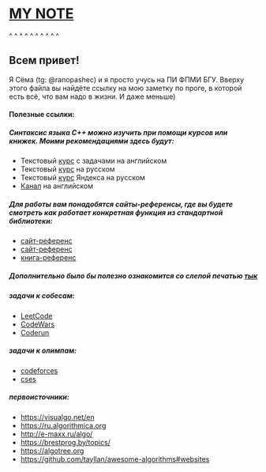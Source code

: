 # [MY NOTE](https://github.com/ranopashec/FAMCS-PROG/blob/main/DEATHNOTE.md)
^ ^ ^ ^ ^ ^ ^ ^ ^ ^ 
## Всем привет!
Я Сёма (tg: @ranopashec) и я просто учусь на ПИ ФПМИ БГУ.
Вверху этого файла вы найдёте ссылку на мою заметку по проге, в которой есть всё, что вам надо в жизни. И даже меньше)

#### Полезные ссылки:
##### Cинтаксис языка C++ можно изучить при помощи курсов или книжек. Моими рекомендациями здесь будут:
- Текстовый [курс](https://www.learncpp.com) с задачами на английском
- Текстовый [курс](https://ravesli.com/uroki-cpp/) на русском
- Текстовый [курс](https://academy.yandex.ru/handbook/cpp) Яндекса на русском
- [Канал](https://www.youtube.com/playlist?list=PLlrATfBNZ98dudnM48yfGUldqGD0S4FFb) на английском
##### Для работы вам понадобятся сайты-референсы, где вы будете смотреть как работает конкретная функция из стандартной библиотеки:
-  [сайт-референс](https://en.cppreference.com/w/)
-  [сайт-референс](https://cplusplus.com/reference/)
-  [книга-референс](https://books.goalkicker.com/CPlusPlusBook/)
##### Дополнительно было бы полезно ознакомится со слепой печатью [тык](https://www.typingstudy.com/list_of_free_touch_typing_software_and_online_resources)
##### задачи к собесам:
- [LeetCode](https://leetcode.com)
- [CodeWars](https://www.codewars.com)
- [Coderun](https://coderun.yandex.ru/catalog)
##### задачи к олимпам:
- [codeforces](https://codeforces.com)
- [cses](https://cses.fi/problemset/)
##### первоисточники:
- https://visualgo.net/en
- https://ru.algorithmica.org
- http://e-maxx.ru/algo/
- https://brestprog.by/topics/
- https://algotree.org
- https://github.com/tayllan/awesome-algorithms#websites
